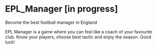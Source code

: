 # EPL_Manager [in progress]
Become the best football manager in England

EPL Manager is a game where you can feel like a coach of your favourite club.
Know your players, choose best tactic and enjoy the season.
Good luck!

